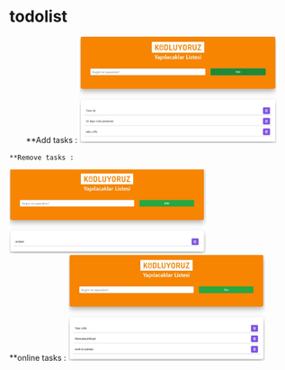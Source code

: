# todolist

<p align="center">
  **Add tasks : 
   <img src="https://github.com/FurkanDin/todolist/blob/master/css/Screenshot%202022-02-02%20174933.jpg" width="350" alt="accessibility text"><br/>

    **Remove tasks : 
   <img src="https://github.com/FurkanDin/todolist/blob/master/css/Screenshot%202022-02-02%20174517.jpg" width="350" title="hover text"><br/>
    **online tasks : 
   <img src="https://github.com/FurkanDin/todolist/blob/master/css/Screenshot%202022-02-02%20175055.jpg" width="350" alt="accessibility text">
</p>
